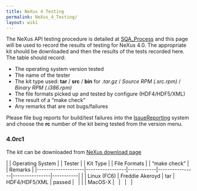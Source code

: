 ```yaml
---
title: NeXus 4 Testing
permalink: NeXus_4_Testing/
layout: wiki
---
```


The NeXus API testing procedure is detailed at
[SQA\_Process](SQA_Process "wikilink") and this page will be used to
record the results of testing for NeXus 4.0. The appropriate kit should
be downloaded and then the results of the tests recorded here. The table
should record:

-   The operating system version tested
-   The name of the tester
-   The kit type used: **tar** / **src** / **bin** for *.tar.gz* /
    *Source RPM (.src.rpm)* / *Binary RPM (.i386.rpm)*
-   The file formats picked up and tested by configure (HDF4/HDF5/XML)
-   The result of a “make check”
-   Any remarks that are not bugs/failures

Please file bug reports for build/test failures into the
[IssueReporting](IssueReporting "wikilink") system and choose the **rc**
number of the kit being tested from the version menu.

### 4.0rc1

The kit can be downloaded from [NeXus download
page](http://download.nexusformat.org/kits)

| | Operating System | | Tester        | | Kit Type | | File Formats | | “make check” | | Remarks |
|--------------------|-----------------|------------|----------------|----------------|-----------|
| | Linux (FC6)      | Freddie Akeroyd | tar        | HDF4/HDF5/XML  | passed         |           |
| | MacOS-X          |                 |            |                |


